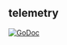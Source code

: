 ## telemetry

[![GoDoc](https://godoc.org/github.com/joyent/containerpilot?status.svg)](https://godoc.org/github.com/joyent/containerpilot/telemetry)
